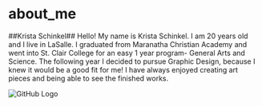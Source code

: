 # about_me
##Krista Schinkel##
Hello! My name is Krista Schinkel. I am 20 years old and I live in LaSalle. I graduated from Maranatha Christian Academy and went into St. Clair College for an easy 1 year program- General Arts and Science. The following year I decided to pursue Graphic Design, because I knew it would be a good fit for me! I have always enjoyed creating art pieces and being able to see the finished works. 

![GitHub Logo](https://scontent-yyz1-1.xx.fbcdn.net/v/t1.0-9/12193628_531469013682131_351068298006496252_n.jpg?oh=fbd9315f9425dbab8c16042b6b9fa979&oe=5A193014)
